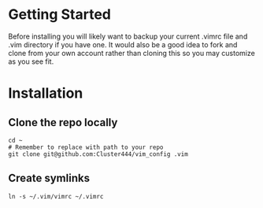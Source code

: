 # Getting Started

Before installing you will likely want to backup your current .vimrc file and .vim
directory if you have one. It would also be a good idea to fork and clone from your
own account rather than cloning this so you may customize as you see fit.

# Installation

## Clone the repo locally

    cd ~
    # Remember to replace with path to your repo
    git clone git@github.com:Cluster444/vim_config .vim

## Create symlinks

    ln -s ~/.vim/vimrc ~/.vimrc
